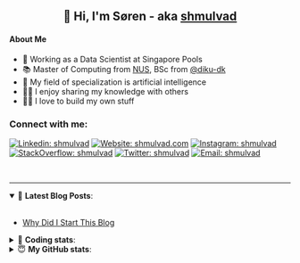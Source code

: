 <h2 align="center">
	👋 Hi, I'm Søren - aka <a href="https://shmulvad.com">shmulvad</a>
</h2>

#### About Me
- 🤖 Working as a Data Scientist at Singapore Pools
- 📚 Master of Computing from [NUS], BSc from [@diku-dk]
- 🧠 My field of specialization is artificial intelligence
- 👨‍🏫 I enjoy sharing my knowledge with others
- 👨‍💻 I love to build my own stuff

### Connect with me:

[![Linkedin: shmulvad](https://img.shields.io/badge/shmulvad-blue?style=flat&logo=Linkedin&logoColor=white)][linkedin]
[![Website: shmulvad.com](https://img.shields.io/badge/shmulvad.com-47CCCC?&style=flat&logo=Google-Chrome&logoColor=white)][website]
[![Instagram: shmulvad](https://img.shields.io/badge/-@shmulvad-purple?style=flat&logo=Instagram&logoColor=white)][instagram]
[![StackOverflow: shmulvad](https://img.shields.io/badge/shmulvad-FE7A16?style=flat&logo=stack-overflow&logoColor=white)][stackOverflow]
[![Twitter: shmulvad](https://img.shields.io/badge/@shmulvad-1ca0f1?style=flat&logo=twitter&logoColor=white)][twitter]
[![Email: shmulvad](https://img.shields.io/badge/shmulvad-D14836?style=flat&logo=gmail&logoColor=white)][mail]

<br />

---

<details open>
 <summary>📕 <b>Latest Blog Posts</b>: </summary>

<br>

<!-- BLOG-POST-LIST:START -->
- [Why Did I Start This Blog](https://shmulvad.com/blog/why-did-start-this-blog)
<!-- BLOG-POST-LIST:END -->

</details>

<!-- --- -->

<details>
 <summary>🤖 <b>Coding stats</b>: </summary>

<br>

NOTE: Doesn't track coding at work or work done in environments such as Jupyter Notebooks.

<!--START_SECTION:waka-->
![Code Time](http://img.shields.io/badge/Code%20Time-1%2C901%20hrs%2029%20mins-blue)

**I'm a Night 🦉** 

```text
🌞 Morning                473 commits         ██░░░░░░░░░░░░░░░░░░░░░░░   09.02 % 
🌆 Daytime                1402 commits        ███████░░░░░░░░░░░░░░░░░░   26.74 % 
🌃 Evening                2159 commits        ██████████░░░░░░░░░░░░░░░   41.17 % 
🌙 Night                  1210 commits        ██████░░░░░░░░░░░░░░░░░░░   23.07 % 
```


📊 **This Week I Spent My Time On** 

```text
💬 Programming Languages: 
Python                   50 mins             ███████████░░░░░░░░░░░░░░   42.93 % 
Other                    31 mins             ███████░░░░░░░░░░░░░░░░░░   26.67 % 
HTML                     23 mins             █████░░░░░░░░░░░░░░░░░░░░   20.28 % 
YAML                     5 mins              █░░░░░░░░░░░░░░░░░░░░░░░░   04.70 % 
Text                     3 mins              █░░░░░░░░░░░░░░░░░░░░░░░░   02.67 % 

🔥 Editors: 
VS Code                  1 hr 16 mins        ████████████████░░░░░░░░░   64.68 % 
Zsh                      31 mins             ███████░░░░░░░░░░░░░░░░░░   26.67 % 
Sublime Text             10 mins             ██░░░░░░░░░░░░░░░░░░░░░░░   08.66 % 

🐱‍💻 Projects: 
hit-locator              1 hr 4 mins         ██████████████░░░░░░░░░░░   54.50 % 
company-scrapers         39 mins             ████████░░░░░░░░░░░░░░░░░   33.45 % 
Unknown Project          9 mins              ██░░░░░░░░░░░░░░░░░░░░░░░   07.92 % 
search_string            3 mins              █░░░░░░░░░░░░░░░░░░░░░░░░   02.98 % 
overvaagning-admin       0 secs              ░░░░░░░░░░░░░░░░░░░░░░░░░   00.74 % 
```


 Last Updated on 29/04/2023 18:40:04 UTC
<!--END_SECTION:waka-->

</details>

<!-- --- -->

<details>
 <summary>😇 <b>My GitHub stats</b>: </summary>

<br>

<img align="left" alt="shmulvad's Github Stats" src="https://github-readme-stats.vercel.app/api?username=shmulvad&show_icons=true&hide_border=true" />

</details>



[website]: https://shmulvad.com
[twitter]: https://twitter.com/shmulvad
[linkedin]: https://linkedin.com/in/shmulvad
[instagram]: https://instagram.com/shmulvad
[stackOverflow]: https://stackoverflow.com/users/9248793/shmulvad
[mail]: mailto:shmulvad@gmail.com
[@diku-dk]: https://github.com/diku-dk
[github]: https://github.com/shmulvad
[NUS]: https://www.nus.edu.sg